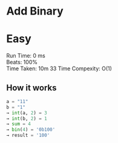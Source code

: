 Add Binary
=========
# Easy
Run Time: 0 ms         
Beats: 100%      
Time Taken: 10m 33
Time Compexity: O(1)
## How it works
```python
a = "11"
b = "1"
→ int(a, 2) = 3
→ int(b, 2) = 1
→ sum = 4
→ bin(4) = '0b100'
→ result = '100'

```
